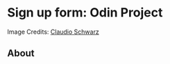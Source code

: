 # Sign up form: Odin Project
Image Credits: [Claudio Schwarz](https://unsplash.com/photos/a-person-walking-down-a-street-under-a-bridge-oLVCvQckmaM) 
## About